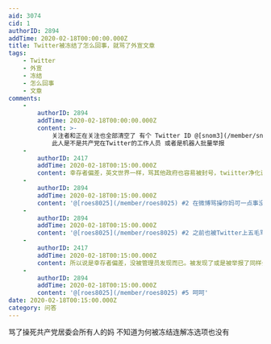 ```yaml
---
aid: 3074
cid: 1
authorID: 2894
addTime: 2020-02-18T00:00:00.000Z
title: Twitter被冻结了怎么回事，就骂了外宣文章
tags:
    - Twitter
    - 外宣
    - 冻结
    - 怎么回事
    - 文章
comments:
    -
        authorID: 2894
        addTime: 2020-02-18T00:00:00.000Z
        content: >-
            关注者和正在关注也全部清空了 有个 Twitter ID @[snom3](/member/snom3) 在我被冻结前把我加入了一个列表
            此人是不是共产党在Twitter的工作人员 或者是机器人批量举报
    -
        authorID: 2417
        addTime: 2020-02-18T00:15:00.000Z
        content: 幸存者偏差，英文世界一样，骂其他政府也容易被封号，twiitter净化语言环境已经有一段时间了。
    -
        authorID: 2894
        addTime: 2020-02-18T00:15:00.000Z
        content: '@[roes8025](/member/roes8025) #2 在微博骂操你妈可一点事没有'
    -
        authorID: 2894
        addTime: 2020-02-18T00:15:00.000Z
        content: '@[roes8025](/member/roes8025) #2 之前也被Twitter上五毛骂过 怎么他们没事'
    -
        authorID: 2417
        addTime: 2020-02-18T00:15:00.000Z
        content: 所以说是幸存者偏差，没被管理员发现而已。被发现了或是被举报了同样会被冻结。
    -
        authorID: 2894
        addTime: 2020-02-18T00:15:00.000Z
        content: '@[roes8025](/member/roes8025) #5 呵呵'
date: 2020-02-18T00:15:00.000Z
category: 问答
---
```


骂了操死共产党居委会所有人的妈 不知道为何被冻结连解冻选项也没有
